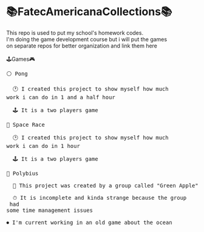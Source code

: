 # 📚FatecAmericanaCollections📚<br>
This repo is used to put my school's homework codes. </br>
I'm doing the game development course but i will put the games</br> on separate repos for better organization and link them here
</br><br>
🕹Games🎮<br>
<pre>
⚪ Pong<br>
  🕐 I created this project to show myself how much <br>work i can do in 1 and a half hour<br>
  🕹 It is a two players game<br>
🔵 Space Race<br>
  🕑 I created this project to show myself how much <br>work i can do in 1 hour<br>
  🕹 It is a two players game<br> 
🔴 Polybius<br>
  🍏 This project was created by a group called "Green Apple"<br>
  ⏱ It is incomplete and kinda strange because the group<br> had <br>some time management issues <br>
⏺ I'm current working in an old game about the ocean
</pre>
